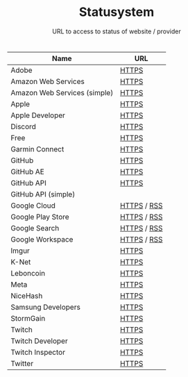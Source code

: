 <div align="center">
<h1>Statusystem</h1>
<p>URL to access to status of website / provider</p>

#

  | Name | URL |
  |------|-----|
  | Adobe | <a href="https://status.adobe.com">HTTPS</a> |
  | Amazon Web Services | <a href="https://health.aws.amazon.com/health/status">HTTPS</a> |
  | Amazon Web Services (simple) | <a href="https://aws-status.info">HTTPS</a> |
  | Apple | <a href="https://www.apple.com/support/systemstatus">HTTPS</a> |
  | Apple Developer | <a href="https://developer.apple.com/system-status">HTTPS</a> |
  | Discord | <a href="https://discordstatus.com">HTTPS</a> |
  | Free | <a href="https://www.free-reseau.fr">HTTPS</a> |
  | Garmin Connect | <a href="https://connect.garmin.com/status">HTTPS</a> |
  | GitHub | <a href="https://www.githubstatus.com">HTTPS</a> |
  | GitHub AE | <a href="https://www.ghestatus.com">HTTPS</a> |
  | GitHub API | <a href="https://api.github.com/status">HTTPS</a> |
  | GitHub API (simple) | <a href="https://statusystem.vercel.app/html/github_api.html"></a> |
  | Google Cloud | <a href="https://status.cloud.google.com">HTTPS</a> / <a href="https://status.cloud.google.com/feed.atom">RSS</a> |
  | Google Play Store | <a href="https://status.play.google.com">HTTPS</a> / <a href="https://status.play.google.com/feed.atom">RSS</a> |
  | Google Search | <a href="https://status.search.google.com">HTTPS</a> / <a href="https://status.search.google.com/feed.atom">RSS</a> |
  | Google Workspace | <a href="https://www.google.com/appsstatus/dashboard">HTTPS</a> / <a href="https://www.google.com/appsstatus/dashboard/feed.atom">RSS</a> |
  | Imgur | <a href="https://status.imgur.com">HTTPS</a> |
  | K-Net | <a href="https://www.k-net.fr/etat-du-reseau-et-des-services">HTTPS</a> |
  | Leboncoin | <a href="https://status.leboncoin.fr">HTTPS</a> |
  | Meta | <a href="https://metastatus.com">HTTPS</a> |
  | NiceHash | <a href="https://status.nicehash.com">HTTPS</a> |
  | Samsung Developers | <a href="https://developer.samsung.com/system-status">HTTPS</a> |
  | StormGain | <a href="https://stormgain.com/status">HTTPS</a> |
  | Twitch | <a href="https://status.twitch.com">HTTPS</a> |
  | Twitch Developer | <a href="https://twitchstatus.com">HTTPS</a> |
  | Twitch Inspector | <a href="https://inspector.twitch.tv">HTTPS</a> |
  | Twitter | <a href="https://api.twitterstat.us">HTTPS</a> |

</div>

